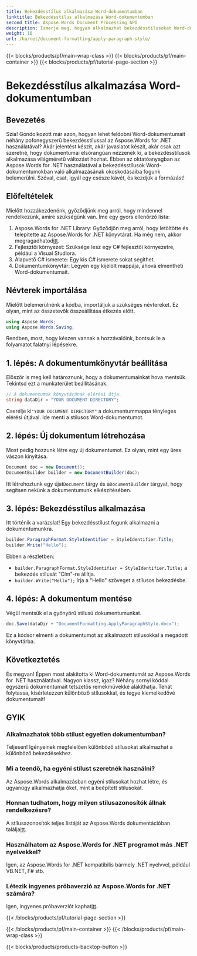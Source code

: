 ```yaml
---
title: Bekezdésstílus alkalmazása Word-dokumentumban
linktitle: Bekezdésstílus alkalmazása Word-dokumentumban
second_title: Aspose.Words Document Processing API
description: Ismerje meg, hogyan alkalmazhat bekezdésstílusokat Word-dokumentumokban az Aspose.Words for .NET használatával. Kövesse lépésenkénti útmutatónkat a csiszolt, professzionális dokumentumért.
weight: 10
url: /hu/net/document-formatting/apply-paragraph-style/
---
```


{{< blocks/products/pf/main-wrap-class >}}
{{< blocks/products/pf/main-container >}}
{{< blocks/products/pf/tutorial-page-section >}}

# Bekezdésstílus alkalmazása Word-dokumentumban

## Bevezetés

Szia! Gondolkozott már azon, hogyan lehet feldobni Word-dokumentumait néhány pofonegyszerű bekezdésstílussal az Aspose.Words for .NET használatával? Akár jelentést készít, akár javaslatot készít, akár csak azt szeretné, hogy dokumentumai elsőrangúan nézzenek ki, a bekezdésstílusok alkalmazása világméretű változást hozhat. Ebben az oktatóanyagban az Aspose.Words for .NET használatával a bekezdésstílusok Word-dokumentumokban való alkalmazásának okoskodásaiba fogunk belemerülni. Szóval, csat, igyál egy csésze kávét, és kezdjük a formázást!

## Előfeltételek

Mielőtt hozzákezdenénk, győződjünk meg arról, hogy mindennel rendelkezünk, amire szükségünk van. Íme egy gyors ellenőrző lista:

1.  Aspose.Words for .NET Library: Győződjön meg arról, hogy letöltötte és telepítette az Aspose.Words for .NET könyvtárat. Ha még nem, akkor megragadhatod[itt](https://releases.aspose.com/words/net/).
2. Fejlesztői környezet: Szüksége lesz egy C# fejlesztői környezetre, például a Visual Studiora.
3. Alapvető C# ismerete: Egy kis C# ismerete sokat segíthet.
4. Dokumentumkönyvtár: Legyen egy kijelölt mappája, ahová elmentheti Word-dokumentumait.

## Névterek importálása

Mielőtt belemerülnénk a kódba, importáljuk a szükséges névtereket. Ez olyan, mint az összetevők összeállítása étkezés előtt.

```csharp
using Aspose.Words;
using Aspose.Words.Saving;
```

Rendben, most, hogy készen vannak a hozzávalóink, bontsuk le a folyamatot falatnyi lépésekre.

## 1. lépés: A dokumentumkönyvtár beállítása

Először is meg kell határoznunk, hogy a dokumentumainkat hova mentsük. Tekintsd ezt a munkaterület beállításának.

```csharp
// A dokumentumok könyvtárának elérési útja.
string dataDir = "YOUR DOCUMENT DIRECTORY";
```

 Cserélje ki`"YOUR DOCUMENT DIRECTORY"` a dokumentummappa tényleges elérési útjával. Ide menti a stílusos Word-dokumentumot.

## 2. lépés: Új dokumentum létrehozása

Most pedig hozzunk létre egy új dokumentumot. Ez olyan, mint egy üres vászon kinyitása.

```csharp
Document doc = new Document();
DocumentBuilder builder = new DocumentBuilder(doc);
```

 Itt létrehoztunk egy újat`Document` tárgy és a`DocumentBuilder` tárgyat, hogy segítsen nekünk a dokumentumunk elkészítésében.

## 3. lépés: Bekezdésstílus alkalmazása

Itt történik a varázslat! Egy bekezdésstílust fogunk alkalmazni a dokumentumunkra.

```csharp
builder.ParagraphFormat.StyleIdentifier = StyleIdentifier.Title;
builder.Write("Hello");
```

Ebben a részletben:
- `builder.ParagraphFormat.StyleIdentifier = StyleIdentifier.Title;` a bekezdés stílusát "Cím"-re állítja.
- `builder.Write("Hello");` írja a "Hello" szöveget a stílusos bekezdésbe.

## 4. lépés: A dokumentum mentése

Végül mentsük el a gyönyörű stílusú dokumentumunkat.

```csharp
doc.Save(dataDir + "DocumentFormatting.ApplyParagraphStyle.docx");
```

Ez a kódsor elmenti a dokumentumot az alkalmazott stílusokkal a megadott könyvtárba.

## Következtetés

És megvan! Éppen most alakította ki Word-dokumentumát az Aspose.Words for .NET használatával. Nagyon klassz, igaz? Néhány sornyi kóddal egyszerű dokumentumait tetszetős remekművekké alakíthatja. Tehát folytassa, kísérletezzen különböző stílusokkal, és tegye kiemelkedővé dokumentumait!

## GYIK

### Alkalmazhatok több stílust egyetlen dokumentumban?

Teljesen! Igényeinek megfelelően különböző stílusokat alkalmazhat a különböző bekezdésekhez.

### Mi a teendő, ha egyéni stílust szeretnék használni?

Az Aspose.Words alkalmazásban egyéni stílusokat hozhat létre, és ugyanúgy alkalmazhatja őket, mint a beépített stílusokat.

### Honnan tudhatom, hogy milyen stílusazonosítók állnak rendelkezésre?

 A stílusazonosítók teljes listáját az Aspose.Words dokumentációban találja[itt](https://reference.aspose.com/words/net/).

### Használhatom az Aspose.Words for .NET programot más .NET nyelvekkel?

Igen, az Aspose.Words for .NET kompatibilis bármely .NET nyelvvel, például VB.NET, F# stb.

### Létezik ingyenes próbaverzió az Aspose.Words for .NET számára?

 Igen, ingyenes próbaverziót kaphat[itt](https://releases.aspose.com/).

{{< /blocks/products/pf/tutorial-page-section >}}

{{< /blocks/products/pf/main-container >}}
{{< /blocks/products/pf/main-wrap-class >}}

{{< blocks/products/products-backtop-button >}}
